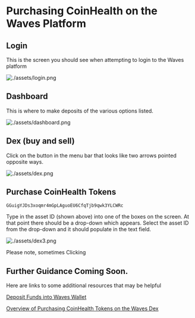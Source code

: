 # Purchasing CoinHealth on the Waves Platform

## Login

This is the screen you should see when attempting to login to the Waves platform

![./assets/login.png
](./assets/login.png)

## Dashboard

This is where to make deposits of the various options listed.

![./assets/dashboard.png
](./assets/dashboard.png)

## Dex (buy and sell)

Click on the button in the menu bar that looks like two arrows pointed opposite ways.

![./assets/dex.png
](./assets/dex.png)


## Purchase CoinHealth Tokens

```
GGuigYJDs3xoqmr4mGpLAguoEU6CfqTjb9qwk3YLCWRc
```

 Type in the asset ID (shown above) into one of the boxes on the screen. At that point there should be a drop-down which appears. Select the asset ID from the drop-down and it should populate in the text field.

![./assets/dex3.png
](./assets/dex3.png)

 Please note, sometimes Clicking

## Further Guidance Coming Soon.

Here are links to some additional resources that may be helpful

[Deposit Funds into Waves Wallet](http://support.wavesplatform.com/forums/2-knowledge-base/categories/128-english-section/topics/_)

[Overview of Purchasing CoinHealth Tokens on the Waves Dex](http://support.wavesplatform.com/forums/2-knowledge-base/topics/2305-how-to-trade-tokens-on-the-dex/)